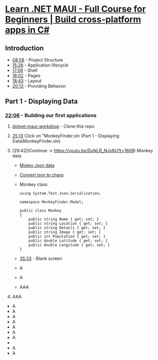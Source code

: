 # [Learn .NET MAUI - Full Course for Beginners | Build cross-platform apps in C#](https://youtu.be/DuNLR_NJv8U?si=5bi_V4ljtMNs5Wub)

## Introduction

* [08:58](https://youtu.be/DuNLR_NJv8U?t=538) - Project Structure
* [15:28](https://youtu.be/DuNLR_NJv8U?t=928) - Application lifecycle
* [17:06](https://youtu.be/DuNLR_NJv8U?t=1026) - Shell
* [18:02](https://youtu.be/DuNLR_NJv8U?t=1082) - Pages
* [18:43](https://youtu.be/DuNLR_NJv8U?t=1123) - Layout
* [20:13](https://youtu.be/DuNLR_NJv8U?t=1213) - Providing Behavior

## Part 1 - Displaying Data

### [22:06](https://youtu.be/DuNLR_NJv8U?t=1326) - Building our first applications

1. [dotnet-maui-workshop](https://github.com/dotnet-presentations/dotnet-maui-workshop) - Clone this repo
      
2. [25:13](https://youtu.be/DuNLR_NJv8U?t=1513) Click on "MonkeyFinder.sln (Part 1 - Displaying Data\MonkeyFinder.sln)
   
3. [29:42](Continue -> https://youtu.be/DuNLR_NJv8U?t=1608) Monkey data
   
   * [Mokey Json data](https://raw.githubusercontent.com/jamesmontemagno/app-monkeys/master/MonkeysApp/monkeydata.json)
   * [Convert json to charp](https://json2csharp.com/)
   * Monkey class

        ```
        using System.Text.Json.Serialization;

        namespace MonkeyFinder.Model;

        public class Monkey
        {
            public string Name { get; set; }
            public string Location { get; set; }
            public string Details { get; set; }
            public string Image { get; set; }
            public int Population { get; set; }
            public double Latitude { get; set; }
            public double Longitude { get; set; }
        }
        ```

   * [35:33](https://youtu.be/DuNLR_NJv8U?t=2133) - Blank screen
   * A
   * A
   * AAA

1. AAA

* A
* A
* A
* A
* A
* A
* A
* 
* A
* A